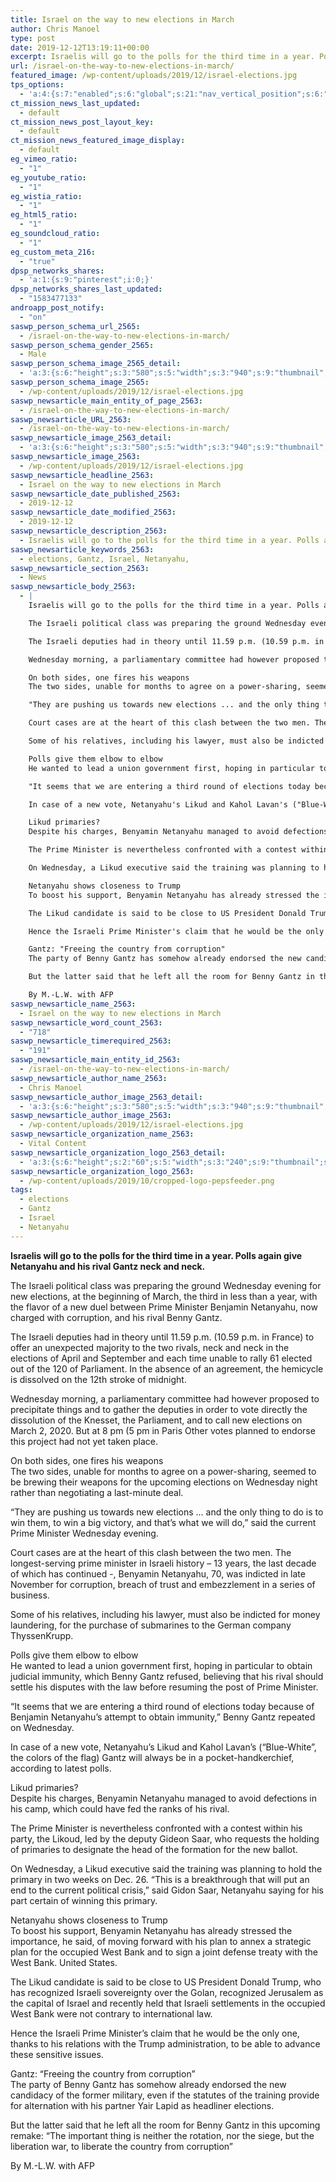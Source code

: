 ```yaml
---
title: Israel on the way to new elections in March
author: Chris Manoel
type: post
date: 2019-12-12T13:19:11+00:00
excerpt: Israelis will go to the polls for the third time in a year. Polls again give Netanyahu and his rival Gantz neck and neck.
url: /israel-on-the-way-to-new-elections-in-march/
featured_image: /wp-content/uploads/2019/12/israel-elections.jpg
tps_options:
  - 'a:4:{s:7:"enabled";s:6:"global";s:21:"nav_vertical_position";s:6:"global";s:23:"nav_hide_on_first_slide";b:0;s:23:"slide_loading_mechanism";s:6:"global";}'
ct_mission_news_last_updated:
  - default
ct_mission_news_post_layout_key:
  - default
ct_mission_news_featured_image_display:
  - default
eg_vimeo_ratio:
  - "1"
eg_youtube_ratio:
  - "1"
eg_wistia_ratio:
  - "1"
eg_html5_ratio:
  - "1"
eg_soundcloud_ratio:
  - "1"
eg_custom_meta_216:
  - "true"
dpsp_networks_shares:
  - 'a:1:{s:9:"pinterest";i:0;}'
dpsp_networks_shares_last_updated:
  - "1583477133"
androapp_post_notify:
  - "on"
saswp_person_schema_url_2565:
  - /israel-on-the-way-to-new-elections-in-march/
saswp_person_schema_gender_2565:
  - Male
saswp_person_schema_image_2565_detail:
  - 'a:3:{s:6:"height";s:3:"580";s:5:"width";s:3:"940";s:9:"thumbnail";s:75:"/wp-content/uploads/2019/12/israel-elections.jpg";}'
saswp_person_schema_image_2565:
  - /wp-content/uploads/2019/12/israel-elections.jpg
saswp_newsarticle_main_entity_of_page_2563:
  - /israel-on-the-way-to-new-elections-in-march/
saswp_newsarticle_URL_2563:
  - /israel-on-the-way-to-new-elections-in-march/
saswp_newsarticle_image_2563_detail:
  - 'a:3:{s:6:"height";s:3:"580";s:5:"width";s:3:"940";s:9:"thumbnail";s:75:"/wp-content/uploads/2019/12/israel-elections.jpg";}'
saswp_newsarticle_image_2563:
  - /wp-content/uploads/2019/12/israel-elections.jpg
saswp_newsarticle_headline_2563:
  - Israel on the way to new elections in March
saswp_newsarticle_date_published_2563:
  - 2019-12-12
saswp_newsarticle_date_modified_2563:
  - 2019-12-12
saswp_newsarticle_description_2563:
  - Israelis will go to the polls for the third time in a year. Polls again give Netanyahu and his rival Gantz neck and neck.
saswp_newsarticle_keywords_2563:
  - elections, Gantz, Israel, Netanyahu,
saswp_newsarticle_section_2563:
  - News
saswp_newsarticle_body_2563:
  - |
    Israelis will go to the polls for the third time in a year. Polls again give Netanyahu and his rival Gantz neck and neck.

    The Israeli political class was preparing the ground Wednesday evening for new elections, at the beginning of March, the third in less than a year, with the flavor of a new duel between Prime Minister Benjamin Netanyahu, now charged with corruption, and his rival Benny Gantz.

    The Israeli deputies had in theory until 11.59 p.m. (10.59 p.m. in France) to offer an unexpected majority to the two rivals, neck and neck in the elections of April and September and each time unable to rally 61 elected out of the 120 of Parliament. In the absence of an agreement, the hemicycle is dissolved on the 12th stroke of midnight.

    Wednesday morning, a parliamentary committee had however proposed to precipitate things and to gather the deputies in order to vote directly the dissolution of the Knesset, the Parliament, and to call new elections on March 2, 2020. But at 8 pm (5 pm in Paris Other votes planned to endorse this project had not yet taken place.

    On both sides, one fires his weapons
    The two sides, unable for months to agree on a power-sharing, seemed to be brewing their weapons for the upcoming elections on Wednesday night rather than negotiating a last-minute deal.

    "They are pushing us towards new elections ... and the only thing to do is to win them, to win a big victory, and that's what we will do," said the current Prime Minister Wednesday evening.

    Court cases are at the heart of this clash between the two men. The longest-serving prime minister in Israeli history - 13 years, the last decade of which has continued -, Benyamin Netanyahu, 70, was indicted in late November for corruption, breach of trust and embezzlement in a series of business.

    Some of his relatives, including his lawyer, must also be indicted for money laundering, for the purchase of submarines to the German company ThyssenKrupp.

    Polls give them elbow to elbow
    He wanted to lead a union government first, hoping in particular to obtain judicial immunity, which Benny Gantz refused, believing that his rival should settle his disputes with the law before resuming the post of Prime Minister.

    "It seems that we are entering a third round of elections today because of Benjamin Netanyahu's attempt to obtain immunity," Benny Gantz repeated on Wednesday.

    In case of a new vote, Netanyahu's Likud and Kahol Lavan's ("Blue-White", the colors of the flag) Gantz will always be in a pocket-handkerchief, according to latest polls.

    Likud primaries?
    Despite his charges, Benyamin Netanyahu managed to avoid defections in his camp, which could have fed the ranks of his rival.

    The Prime Minister is nevertheless confronted with a contest within his party, the Likoud, led by the deputy Gideon Saar, who requests the holding of primaries to designate the head of the formation for the new ballot.

    On Wednesday, a Likud executive said the training was planning to hold the primary in two weeks on Dec. 26. "This is a breakthrough that will put an end to the current political crisis," said Gidon Saar, Netanyahu saying for his part certain of winning this primary.

    Netanyahu shows closeness to Trump
    To boost his support, Benyamin Netanyahu has already stressed the importance, he said, of moving forward with his plan to annex a strategic plan for the occupied West Bank and to sign a joint defense treaty with the West Bank. United States.

    The Likud candidate is said to be close to US President Donald Trump, who has recognized Israeli sovereignty over the Golan, recognized Jerusalem as the capital of Israel and recently held that Israeli settlements in the occupied West Bank were not contrary to international law.

    Hence the Israeli Prime Minister's claim that he would be the only one, thanks to his relations with the Trump administration, to be able to advance these sensitive issues.

    Gantz: "Freeing the country from corruption"
    The party of Benny Gantz has somehow already endorsed the new candidacy of the former military, even if the statutes of the training provide for alternation with his partner Yair Lapid as headliner elections.

    But the latter said that he left all the room for Benny Gantz in this upcoming remake: "The important thing is neither the rotation, nor the siege, but the liberation war, to liberate the country from corruption"

    By M.-L.W. with AFP
saswp_newsarticle_name_2563:
  - Israel on the way to new elections in March
saswp_newsarticle_word_count_2563:
  - "718"
saswp_newsarticle_timerequired_2563:
  - "191"
saswp_newsarticle_main_entity_id_2563:
  - /israel-on-the-way-to-new-elections-in-march/
saswp_newsarticle_author_name_2563:
  - Chris Manoel
saswp_newsarticle_author_image_2563_detail:
  - 'a:3:{s:6:"height";s:3:"580";s:5:"width";s:3:"940";s:9:"thumbnail";s:75:"/wp-content/uploads/2019/12/israel-elections.jpg";}'
saswp_newsarticle_author_image_2563:
  - /wp-content/uploads/2019/12/israel-elections.jpg
saswp_newsarticle_organization_name_2563:
  - Vital Content
saswp_newsarticle_organization_logo_2563_detail:
  - 'a:3:{s:6:"height";s:2:"60";s:5:"width";s:3:"240";s:9:"thumbnail";s:82:"/wp-content/uploads/2019/10/cropped-logo-pepsfeeder.png";}'
saswp_newsarticle_organization_logo_2563:
  - /wp-content/uploads/2019/10/cropped-logo-pepsfeeder.png
tags:
  - elections
  - Gantz
  - Israel
  - Netanyahu
---
```


**Israelis will go to the polls for the third time in a year. Polls again give Netanyahu and his rival Gantz neck and neck.**

The Israeli political class was preparing the ground Wednesday evening for new elections, at the beginning of March, the third in less than a year, with the flavor of a new duel between Prime Minister Benjamin Netanyahu, now charged with corruption, and his rival Benny Gantz.

The Israeli deputies had in theory until 11.59 p.m. (10.59 p.m. in France) to offer an unexpected majority to the two rivals, neck and neck in the elections of April and September and each time unable to rally 61 elected out of the 120 of Parliament. In the absence of an agreement, the hemicycle is dissolved on the 12th stroke of midnight.

Wednesday morning, a parliamentary committee had however proposed to precipitate things and to gather the deputies in order to vote directly the dissolution of the Knesset, the Parliament, and to call new elections on March 2, 2020. But at 8 pm (5 pm in Paris Other votes planned to endorse this project had not yet taken place.

On both sides, one fires his weapons  
The two sides, unable for months to agree on a power-sharing, seemed to be brewing their weapons for the upcoming elections on Wednesday night rather than negotiating a last-minute deal.

&#8220;They are pushing us towards new elections &#8230; and the only thing to do is to win them, to win a big victory, and that&#8217;s what we will do,&#8221; said the current Prime Minister Wednesday evening.

Court cases are at the heart of this clash between the two men. The longest-serving prime minister in Israeli history &#8211; 13 years, the last decade of which has continued -, Benyamin Netanyahu, 70, was indicted in late November for corruption, breach of trust and embezzlement in a series of business.

Some of his relatives, including his lawyer, must also be indicted for money laundering, for the purchase of submarines to the German company ThyssenKrupp.

Polls give them elbow to elbow  
He wanted to lead a union government first, hoping in particular to obtain judicial immunity, which Benny Gantz refused, believing that his rival should settle his disputes with the law before resuming the post of Prime Minister.

&#8220;It seems that we are entering a third round of elections today because of Benjamin Netanyahu&#8217;s attempt to obtain immunity,&#8221; Benny Gantz repeated on Wednesday.

In case of a new vote, Netanyahu&#8217;s Likud and Kahol Lavan&#8217;s (&#8220;Blue-White&#8221;, the colors of the flag) Gantz will always be in a pocket-handkerchief, according to latest polls.

Likud primaries?  
Despite his charges, Benyamin Netanyahu managed to avoid defections in his camp, which could have fed the ranks of his rival.

The Prime Minister is nevertheless confronted with a contest within his party, the Likoud, led by the deputy Gideon Saar, who requests the holding of primaries to designate the head of the formation for the new ballot.

On Wednesday, a Likud executive said the training was planning to hold the primary in two weeks on Dec. 26. &#8220;This is a breakthrough that will put an end to the current political crisis,&#8221; said Gidon Saar, Netanyahu saying for his part certain of winning this primary.

Netanyahu shows closeness to Trump  
To boost his support, Benyamin Netanyahu has already stressed the importance, he said, of moving forward with his plan to annex a strategic plan for the occupied West Bank and to sign a joint defense treaty with the West Bank. United States.

The Likud candidate is said to be close to US President Donald Trump, who has recognized Israeli sovereignty over the Golan, recognized Jerusalem as the capital of Israel and recently held that Israeli settlements in the occupied West Bank were not contrary to international law.

Hence the Israeli Prime Minister&#8217;s claim that he would be the only one, thanks to his relations with the Trump administration, to be able to advance these sensitive issues.

Gantz: &#8220;Freeing the country from corruption&#8221;  
The party of Benny Gantz has somehow already endorsed the new candidacy of the former military, even if the statutes of the training provide for alternation with his partner Yair Lapid as headliner elections.

But the latter said that he left all the room for Benny Gantz in this upcoming remake: &#8220;The important thing is neither the rotation, nor the siege, but the liberation war, to liberate the country from corruption&#8221;

By M.-L.W. with AFP

